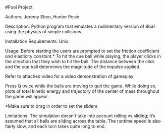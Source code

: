 #Pool Project

Authors: Jeremy Shen, Hunter Pesin

Description: Python program that emulates a rudimentary version of 8ball 
using the physics of simple collisions. 

Installation Requirements: Unix

Usage: Before starting the users are prompted to set the friction
coefficient and elasticity constant.* To hit the cue ball while playing, the 
player clicks in the direction that they wish to hit the ball. The distance 
between the click and the cue ball determines the magnitude of the 
impulse applied.

Refer to attached video for a video demonstration of gameplay

Press Q twice while the balls are moving to quit the game. While doing so, plots of total kinetic energy and trajectory of the center of mass throughout the game will appear.

*Make sure to drag in order to set the sliders. 

Limitations: The simulation doesn't take into account rolling vs sliding; it’s 
assumed that all balls are sliding across the table. The runtime speed is also 
fairly slow, and each turn takes quite long to end.
